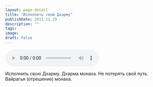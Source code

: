 ```yaml
---
layout: page-detail
title: "Исполнить свою Дхарму"
publishDate: 2011.11.29
description: ""
tags:
image:
draft: false
---
```


<audio title="2011.11.29 - Исполнить свою Дхарму.mp3" src="/upload/iblock/4fb/4fbf4c79d8c1685a2e9e4831269cf408.mp3" controls=""></audio>

 Исполнить свою Дхарму. Дхарма монаха. Не потерять свой путь.   
Вайрагья (отрешение) монаха.  

  

